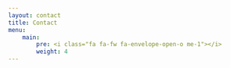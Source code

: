 ```yaml
---
layout: contact
title: Contact
menu:
    main:
        pre: <i class="fa fa-fw fa-envelope-open-o me-1"></i>
        weight: 4
---
```


